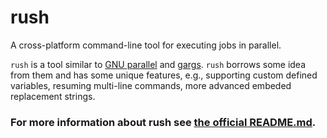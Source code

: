 # rush
A cross-platform command-line tool for executing jobs in parallel.

`rush` is a tool similar to [GNU parallel](https://www.gnu.org/software/parallel) and [gargs](https://github.com/brentp/gargs). `rush` borrows some idea from them and has some unique features, e.g., supporting custom defined variables, resuming multi-line commands, more advanced embeded replacement strings.

### For more information about rush see [the official README.md](https://github.com/shenwei356/rush/blob/master/README.md).
